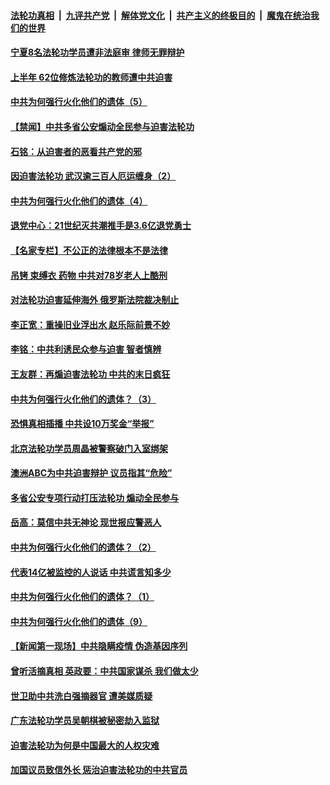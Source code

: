 

####  [法轮功真相](../../../../basic/blob/master/README.md?t=08090702) &nbsp;|&nbsp; [九评共产党](../../../../9ping.md/blob/master/README.md?t=08090702) &nbsp;|&nbsp; [解体党文化](../../../../jtdwh.md/blob/master/README.md?t=08090702)  &nbsp;|&nbsp; [共产主义的终极目的](../../../../gczydzjmd.md/blob/master/README.md?t=08090702) &nbsp;|&nbsp; [魔鬼在统治我们的世界](../../../../mgztzwmdsj.md/blob/master/README.md?t=08090702) 

#### [宁夏8名法轮功学员遭非法庭审 律师无罪辩护](../pages/prog424/a102913564.md?t=08090702) 

#### [上半年 62位修炼法轮功的教师遭中共迫害](../pages/prog424/a102913497.md?t=08090702) 

#### [中共为何强行火化他们的遗体（5）](../pages/prog424/a102912708.md?t=08090702) 

#### [【禁闻】中共多省公安煽动全民参与迫害法轮功](../pages/prog424/a102912424.md?t=08090702) 

#### [石铭：从迫害者的恶看共产党的邪](../pages/prog424/a102912001.md?t=08090702) 

#### [因迫害法轮功 武汉逾三百人厄运缠身（2）](../pages/prog424/a102911937.md?t=08090702) 

#### [中共为何强行火化他们的遗体（4）](../pages/prog424/a102911923.md?t=08090702) 

#### [退党中心：21世纪灭共潮推手是3.6亿退党勇士](../pages/prog424/a102911907.md?t=08090702) 

#### [【名家专栏】不公正的法律根本不是法律](../pages/prog424/a102911745.md?t=08090702) 

#### [吊铐 束缚衣 药物 中共对78岁老人上酷刑](../pages/prog424/a102911718.md?t=08090702) 

#### [对法轮功迫害延伸海外 俄罗斯法院裁决制止](../pages/prog424/a102911639.md?t=08090702) 

#### [李正宽：重操旧业浮出水 赵乐际前景不妙](../pages/prog424/a102911177.md?t=08090702) 

#### [李铭：中共利诱民众参与迫害 智者慎辨](../pages/prog424/a102911047.md?t=08090702) 

#### [王友群：再煽迫害法轮功 中共的末日疯狂](../pages/prog424/a102911012.md?t=08090702) 

#### [中共为何强行火化他们的遗体？（3）](../pages/prog424/a102910963.md?t=08090702) 

#### [恐惧真相插播 中共设10万奖金“举报”](../pages/prog424/a102910908.md?t=08090702) 

#### [北京法轮功学员周晶被警察破门入室绑架](../pages/prog424/a102910443.md?t=08090702) 

#### [澳洲ABC为中共迫害辩护 议员指其“危险”](../pages/prog424/a102910336.md?t=08090702) 

#### [多省公安专项行动打压法轮功 煽动全民参与](../pages/prog424/a102910053.md?t=08090702) 

#### [岳高：莫信中共无神论 现世报应警恶人](../pages/prog424/a102909987.md?t=08090702) 

#### [中共为何强行火化他们的遗体？（2）](../pages/prog424/a102909124.md?t=08090702) 

#### [代表14亿被监控的人说话 中共谎言知多少](../pages/prog424/a102909036.md?t=08090702) 

#### [中共为何强行火化他们的遗体？（1）](../pages/prog424/a102909009.md?t=08090702) 

#### [中共为何强行火化他们的遗体（9）](../pages/prog424/a102908637.md?t=08090702) 

#### [【新闻第一现场】中共隐瞒疫情 伪造基因序列](../pages/prog424/a102908532.md?t=08090702) 

#### [曾听活摘真相 英政要：中共国家谋杀 我们做太少](../pages/prog424/a102908187.md?t=08090702) 

#### [世卫助中共洗白强摘器官 遭美媒质疑](../pages/prog424/a102907782.md?t=08090702) 

#### [广东法轮功学员吴朝棋被秘密劫入监狱](../pages/prog424/a102907758.md?t=08090702) 

#### [迫害法轮功为何是中国最大的人权灾难](../pages/prog424/a102906899.md?t=08090702) 

#### [加国议员致信外长 惩治迫害法轮功的中共官员](../pages/prog424/a102906884.md?t=08090702) 

